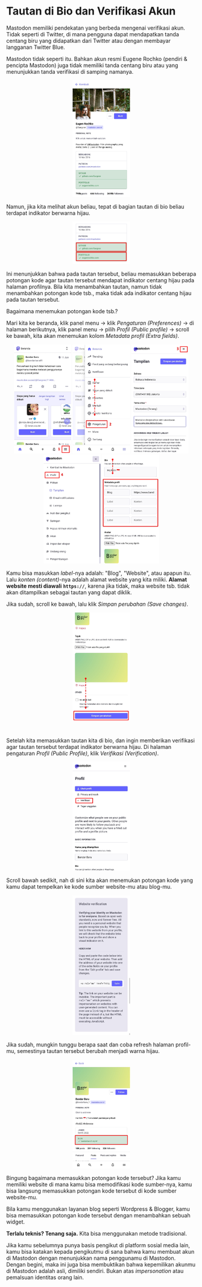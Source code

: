 # Tautan di Bio dan Verifikasi Akun

Mastodon memiliki pendekatan yang berbeda mengenai verifikasi akun. Tidak seperti di Twitter, di mana pengguna dapat mendapatkan tanda centang biru yang didapatkan dari Twitter atau dengan membayar langganan Twitter Blue.

Mastodon tidak seperti itu. Bahkan akun resmi Eugene Rochko (pendiri & pencipta Mastodon) juga tidak memiliki tanda centang biru atau yang menunjukkan tanda verifikasi di samping namanya.

<div align="center">
  <div>
    <img src="../assets/23pic-01.jpg" width="30%" />
  </div>
</div>

Namun, jika kita melihat akun beliau, tepat di bagian tautan di bio beliau terdapat indikator berwarna hijau.

<div align="center">
  <div>
    <img src="../assets/23pic-02.jpg" width="30%" />
  </div>
</div>

Ini menunjukkan bahwa pada tautan tersebut, beliau memasukkan beberapa potongan kode agar tautan tersebut mendapat indikator centang hijau pada halaman profilnya. Bila kita menambahkan tautan, namun tidak menambahkan potongan kode tsb., maka tidak ada indikator centang hijau pada tautan tersebut.

Bagaimana menemukan potongan kode tsb.?

Mari kita ke beranda, klik panel menu -> klik *Pengaturan (Preferences)* -> di halaman berikutnya, klik panel menu -> pilih *Profil (Public profile)* -> scroll ke bawah, kita akan menemukan kolom *Metadata profil (Extra fields)*.

<div align="center">
  <div>
    <img src="../assets/23pic-03.jpg" width="30%" />
    <img src="../assets/23pic-04.jpg" width="30%" />
    <img src="../assets/23pic-05.jpg" width="30%" />
    <img src="../assets/23pic-06.jpg" width="30%" />
    <img src="../assets/23pic-07.jpg" width="30%" />
  </div>
</div>

Kamu bisa masukkan *label*-nya adalah: "Blog", "Website", atau apapun itu. Lalu *konten (content)*-nya adalah alamat website yang kita miliki. **Alamat website mesti diawali** **`https://`**, karena jika tidak, maka website tsb. tidak akan ditampilkan sebagai tautan yang dapat diklik.

Jika sudah, scroll ke bawah, lalu klik *Simpan perubahan (Save changes)*.

<div align="center">
  <div>
    <img src="../assets/23pic-08.jpg" width="30%" />
  </div>
</div>

#

Setelah kita memasukkan tautan kita di bio, dan ingin memberikan verifikasi agar tautan tersebut terdapat indikator berwarna hijau. Di halaman pengaturan *Profil (Public Profile)*, klik *Verifikasi (Verification)*.

<div align="center">
  <div>
    <img src="../assets/23pic-09.jpg" width="30%" />
  </div>
</div>

Scroll bawah sedikit, nah di sini kita akan menemukan potongan kode yang kamu dapat tempelkan ke kode sumber website-mu atau blog-mu.

<div align="center">
  <div>
    <img src="../assets/23pic-10.jpg" width="30%" />
  </div>
</div>

Jika sudah, mungkin tunggu berapa saat dan coba refresh halaman profil-mu, semestinya tautan tersebut berubah menjadi warna hijau.

<div align="center">
  <div>
    <img src="../assets/23pic-11.jpg" width="30%" />
  </div>
</div>

Bingung bagaimana memasukkan potongan kode tersebut? Jika kamu memiliki website di mana kamu bisa memodifikasi kode sumber-nya, kamu bisa langsung memasukkan potongan kode tersebut di kode sumber website-mu.

Bila kamu menggunakan layanan blog seperti Wordpress & Blogger, kamu bisa memasukkan potongan kode tersebut dengan menambahkan sebuah widget.

**Terlalu teknis? Tenang saja.** Kita bisa menggunakan metode tradisional.

Jika kamu sebelumnya punya basis pengikut di platform sosial media lain, kamu bisa katakan kepada pengikutmu di sana bahwa kamu membuat akun di Mastodon dengan menunjukkan nama penggunamu di Mastodon. Dengan begini, maka ini juga bisa membuktikan bahwa kepemilikan akunmu di Mastodon adalah asli, dimiliki sendiri. Bukan atas *impersonation* atau pemalsuan identitas orang lain.
